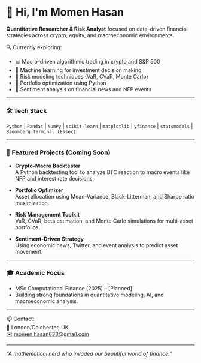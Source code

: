 # 👋 Hi, I'm Momen Hasan

**Quantitative Researcher & Risk Analyst** focused on data-driven financial strategies across crypto, equity, and macroeconomic environments.

🔍 Currently exploring:
- 📊 Macro-driven algorithmic trading in crypto and S&P 500
- 🧠 Machine learning for investment decision making
- 💼 Risk modeling techniques (VaR, CVaR, Monte Carlo)
- 🧮 Portfolio optimization using Python
- 📰 Sentiment analysis on financial news and NFP events

---

### 🛠 Tech Stack

`Python` | `Pandas` | `NumPy` | `scikit-learn` | `matplotlib` | `yfinance` | `statsmodels` | `Bloomberg Terminal (Essex)`  

---

### 📌 Featured Projects (Coming Soon)

- **Crypto-Macro Backtester**  
  A Python backtesting tool to analyze BTC reaction to macro events like NFP and interest rate decisions.

- **Portfolio Optimizer**  
  Asset allocation using Mean-Variance, Black-Litterman, and Sharpe ratio maximization.

- **Risk Management Toolkit**  
  VaR, CVaR, beta estimation, and Monte Carlo simulations for multi-asset portfolios.

- **Sentiment-Driven Strategy**  
  Using economic news, Twitter, and event analysis to predict asset movement.

---

### 🎓 Academic Focus

- MSc Computational Finance (2025) – [Planned]  
- Building strong foundations in quantitative modeling, AI, and macroeconomic analysis.

---

📫 Contact:  
📍 London/Colchester, UK  
✉️ momen.hasan633@gmail.com

---

*“A mathematical nerd who invaded our beautiful world of finance.”*

